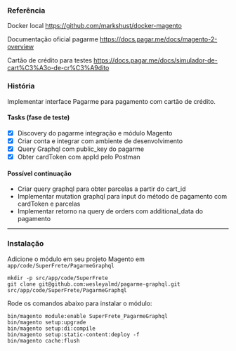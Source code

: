 ### Referência

Docker local
https://github.com/markshust/docker-magento

Documentação oficial pagarme
https://docs.pagar.me/docs/magento-2-overview

Cartão de crédito para testes
https://docs.pagar.me/docs/simulador-de-cart%C3%A3o-de-cr%C3%A9dito

### História

Implementar interface Pagarme para pagamento com cartão de crédito.

#### Tasks (fase de teste)

- [x] Discovery do pagarme integração e módulo Magento
- [x] Criar conta e integrar com ambiente de desenvolvimento
- [x] Query Graphql com public_key do pagarme
- [x] Obter cardToken com appId pelo Postman

#### Possível continuação

- Criar query graphql para obter parcelas a partir do cart_id
- Implementar mutation graphql para input do método de pagamento com cardToken e parcelas
- Implementar retorno na query de orders com additional_data do pagamento

---

### Instalação

Adicione o módulo em seu projeto Magento em `app/code/SuperFrete/PagarmeGraphql`
```
mkdir -p src/app/code/SuperFrete
git clone git@github.com:wesleyalmd/pagarme-graphql.git src/app/code/SuperFrete/PagarmeGraphql
```

Rode os comandos abaixo para instalar o módulo:
```
bin/magento module:enable SuperFrete_PagarmeGraphql
bin/magento setup:upgrade
bin/magento setup:di:compile
bin/magento setup:static-content:deploy -f
bin/magento cache:flush
```
